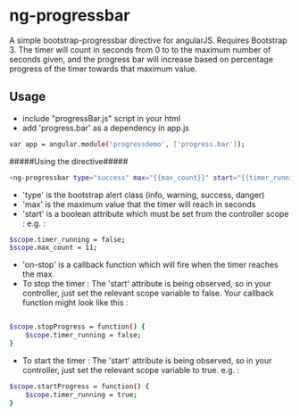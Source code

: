 ng-progressbar
=========

A simple bootstrap-progressbar directive for angularJS. Requires Bootstrap 3.
The timer will count in seconds from 0 to to the maximum number of seconds given, and the progress bar will increase based on percentage progress of the timer towards that maximum value. 


Usage
--------------

- include "progressBar.js" script in your html
- add 'progress.bar' as a dependency in app.js

```sh
var app = angular.module('progressdemo', ['progress.bar']);
```

#####Using the directive#####
```sh
<ng-progressbar type="success" max="{{max_count}}" start="{{timer_running}}" on-stop="stopProgress()"></ng-progressbar> 
```
- 'type' is the bootstrap alert class (info, warning, success, danger)
- 'max' is the maximum value that the timer will reach in seconds
- 'start' is a boolean attribute which must be set from the controller scope : e.g. : 

```sh
$scope.timer_running = false;
$scope.max_count = 11;
```
- 'on-stop' is a callback function which will fire when the timer reaches the max.
-  To stop the timer :  The 'start' attribute is being observed, so in your controller, just set the relevant scope variable to false. Your callback function might look like this : 

```sh

$scope.stopProgress = function() {
    $scope.timer_running = false;
}
```

- To start the timer :  The 'start' attribute is being observed, so in your controller, just set the relevant scope variable to true. e.g. :

```sh
$scope.startProgress = function() {
    $scope.timer_running = true;
}
```



